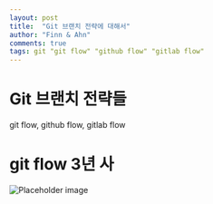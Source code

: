 ```yaml
---
layout: post
title:  "Git 브랜치 전략에 대해서"
author: "Finn & Ahn"
comments: true
tags: git "git flow" "github flow" "gitlab flow"
---
```


# Git 브랜치 전략들
git flow, github flow, gitlab flow

# git flow 3년 사

![Placeholder image](https://media.vlpt.us/images/luna238/post/ff6ac953-bff9-4cb9-bd3d-1d5dc9ba80b8/image.png "Placeholder image")